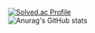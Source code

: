 [![Solved.ac Profile](http://mazassumnida.wtf/api/v2/generate_badge?boj=dlwldjs7544)](https://solved.ac/dlwldjs7544/)  
![Anurag's GitHub stats](https://github-readme-stats.vercel.app/api?username=Leejieon&show_icons=true&theme=highcontrast)
